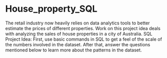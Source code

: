 # House_property_SQL
The retail industry now heavily relies on data analytics tools to better estimate the prices of different properties.  Work on this project idea deals with analyzing the sales of house properties in a city of Australia. SQL Project Idea: First, use basic commands in SQL to get a feel of the scale of the numbers involved in the dataset.  After that, answer the questions mentioned below to learn more about the patterns in the dataset.
